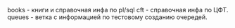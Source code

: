books - книги и справочная инфа по pl/sql
cft - справочная инфа по ЦФТ.
queues - ветка с информацией по тестовому созданию очередей.
